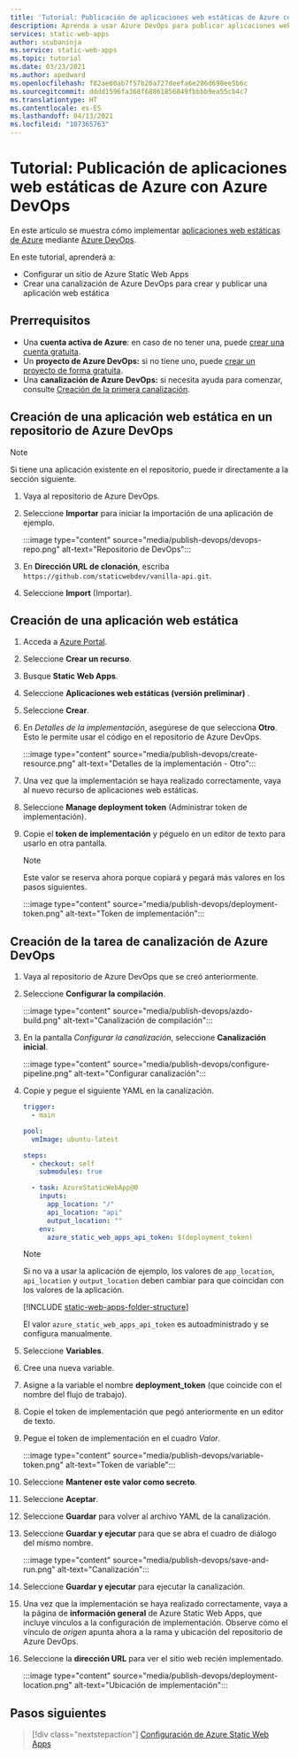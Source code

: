 ```yaml
---
title: 'Tutorial: Publicación de aplicaciones web estáticas de Azure con Azure DevOps'
description: Aprenda a usar Azure DevOps para publicar aplicaciones web estáticas de Azure.
services: static-web-apps
author: scubaninja
ms.service: static-web-apps
ms.topic: tutorial
ms.date: 03/23/2021
ms.author: apedward
ms.openlocfilehash: f82ae60ab7f57b20a727deefa6e286d698ee5b6c
ms.sourcegitcommit: dddd1596fa368f68861856849fbbbb9ea55cb4c7
ms.translationtype: HT
ms.contentlocale: es-ES
ms.lasthandoff: 04/13/2021
ms.locfileid: "107365763"
---
```

# <a name="tutorial-publish-azure-static-web-apps-with-azure-devops"></a>Tutorial: Publicación de aplicaciones web estáticas de Azure con Azure DevOps

En este artículo se muestra cómo implementar [aplicaciones web estáticas de Azure](./overview.md) mediante [Azure DevOps](https://dev.azure.com/).

En este tutorial, aprenderá a:

- Configurar un sitio de Azure Static Web Apps
- Crear una canalización de Azure DevOps para crear y publicar una aplicación web estática

## <a name="prerequisites"></a>Prerrequisitos

- Una **cuenta activa de Azure**: en caso de no tener una, puede [crear una cuenta gratuita](https://azure.microsoft.com/free/).
- Un **proyecto de Azure DevOps:** si no tiene uno, puede [crear un proyecto de forma gratuita](https://azure.microsoft.com/pricing/details/devops/azure-devops-services/).
- Una **canalización de Azure DevOps:** si necesita ayuda para comenzar, consulte [Creación de la primera canalización](https://docs.microsoft.com/azure/devops/pipelines/create-first-pipeline?view=azure-devops&preserve-view=true).

## <a name="create-a-static-web-app-in-an-azure-devops-repository"></a>Creación de una aplicación web estática en un repositorio de Azure DevOps

  > [!NOTE]
  > Si tiene una aplicación existente en el repositorio, puede ir directamente a la sección siguiente.

1. Vaya al repositorio de Azure DevOps.

1. Seleccione **Importar** para iniciar la importación de una aplicación de ejemplo.
  
    :::image type="content" source="media/publish-devops/devops-repo.png" alt-text="Repositorio de DevOps":::

1. En **Dirección URL de clonación**, escriba `https://github.com/staticwebdev/vanilla-api.git`.

1. Seleccione **Import** (Importar).

## <a name="create-a-static-web-app"></a>Creación de una aplicación web estática

1. Acceda a [Azure Portal](https://portal.azure.com).

1. Seleccione **Crear un recurso**.

1. Busque **Static Web Apps**.

1. Seleccione **Aplicaciones web estáticas (versión preliminar)** .

1. Seleccione **Crear**.

1. En _Detalles de la implementación_, asegúrese de que selecciona **Otro**. Esto le permite usar el código en el repositorio de Azure DevOps.

    :::image type="content" source="media/publish-devops/create-resource.png" alt-text="Detalles de la implementación - Otro":::

1. Una vez que la implementación se haya realizado correctamente, vaya al nuevo recurso de aplicaciones web estáticas.

1. Seleccione **Manage deployment token** (Administrar token de implementación).

1. Copie el **token de implementación** y péguelo en un editor de texto para usarlo en otra pantalla.

    > [!NOTE]
    > Este valor se reserva ahora porque copiará y pegará más valores en los pasos siguientes.

    :::image type="content" source="media/publish-devops/deployment-token.png" alt-text="Token de implementación":::

## <a name="create-the-pipeline-task-in-azure-devops"></a>Creación de la tarea de canalización de Azure DevOps

1. Vaya al repositorio de Azure DevOps que se creó anteriormente.

1. Seleccione **Configurar la compilación**.

    :::image type="content" source="media/publish-devops/azdo-build.png" alt-text="Canalización de compilación":::

1. En la pantalla *Configurar la canalización*, seleccione **Canalización inicial**.

    :::image type="content" source="media/publish-devops/configure-pipeline.png" alt-text="Configurar canalización":::

1. Copie y pegue el siguiente YAML en la canalización.

    ```yaml
    trigger:
      - main
    
    pool:
      vmImage: ubuntu-latest
    
    steps:
      - checkout: self
        submodules: true

      - task: AzureStaticWebApp@0
        inputs:
          app_location: "/" 
          api_location: "api"
          output_location: ""
        env:
          azure_static_web_apps_api_token: $(deployment_token)
    ```

    > [!NOTE]
    > Si no va a usar la aplicación de ejemplo, los valores de `app_location`, `api_location` y `output_location` deben cambiar para que coincidan con los valores de la aplicación.

    [!INCLUDE [static-web-apps-folder-structure](../../includes/static-web-apps-folder-structure.md)]

    El valor `azure_static_web_apps_api_token` es autoadministrado y se configura manualmente.

1. Seleccione **Variables**.

1. Cree una nueva variable.

1. Asigne a la variable el nombre **deployment_token** (que coincide con el nombre del flujo de trabajo).

1. Copie el token de implementación que pegó anteriormente en un editor de texto.

1. Pegue el token de implementación en el cuadro _Valor_.

    :::image type="content" source="media/publish-devops/variable-token.png" alt-text="Token de variable":::

1. Seleccione **Mantener este valor como secreto**.

1. Seleccione **Aceptar**.

1. Seleccione **Guardar** para volver al archivo YAML de la canalización.

1. Seleccione **Guardar y ejecutar** para que se abra el cuadro de diálogo del mismo nombre.

    :::image type="content" source="media/publish-devops/save-and-run.png" alt-text="Canalización":::

1. Seleccione **Guardar y ejecutar** para ejecutar la canalización.

1. Una vez que la implementación se haya realizado correctamente, vaya a la página de **información general** de Azure Static Web Apps, que incluye vínculos a la configuración de implementación. Observe cómo el vínculo de _origen_ apunta ahora a la rama y ubicación del repositorio de Azure DevOps.

1. Seleccione la **dirección URL** para ver el sitio web recién implementado.

    :::image type="content" source="media/publish-devops/deployment-location.png" alt-text="Ubicación de implementación":::

## <a name="next-steps"></a>Pasos siguientes

> [!div class="nextstepaction"]
> [Configuración de Azure Static Web Apps](./configuration.md)
